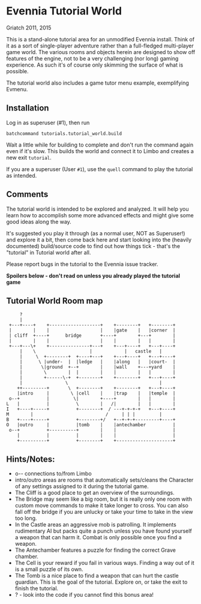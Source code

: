 # Evennia Tutorial World

Griatch 2011, 2015

This is a stand-alone tutorial area for an unmodified Evennia install.
Think of it as a sort of single-player adventure rather than a
full-fledged multi-player game world. The various rooms and objects
herein are designed to show off features of the engine, not to be a
very challenging (nor long) gaming experience. As such it's of course
only skimming the surface of what is possible.

The tutorial world also includes a game tutor menu example, exemplifying
Evmenu.

## Installation

Log in as superuser (#1), then run

    batchcommand tutorials.tutorial_world.build

Wait a little while for building to complete and don't run the command
again even if it's slow. This builds the world and connect it to Limbo
and creates a new exit `tutorial`.

If you are a superuser (User `#1`), use the `quell` command to play
the tutorial as intended.


## Comments

The tutorial world is intended to be explored and analyzed.  It will help you
learn how to accomplish some more advanced effects and might give some good
ideas along the way.

It's suggested you play it through (as a normal user, NOT as Superuser!) and
explore it a bit, then come back here and start looking into the (heavily
documented) build/source code to find out how things tick - that's the
"tutorial" in Tutorial world after all.

Please report bugs in the tutorial to the Evennia issue tracker.






**Spoilers below - don't read on unless you already played the
tutorial game**







## Tutorial World Room map

         ?
         |
     +---+----+    +-------------------+    +--------+   +--------+
     |        |    |                   |    |gate    |   |corner  |
     | cliff  +----+      bridge       +----+        +---+        |
     |        |    |                   |    |        |   |        |
     +---+---\+    +---------------+---+    +---+----+   +---+----+
         |    \                    |            |   castle   |
         |     \  +--------+  +----+---+    +---+----+   +---+----+
         |      \ |under-  |  |ledge   |    |along   |   |court-  |
         |       \|ground  +--+        |    |wall    +---+yard    |
         |        \        |  |        |    |        |   |        |
         |        +------\-+  +--------+    +--------+   +---+----+
         |                \                                  |
        ++---------+       \  +--------+    +--------+   +---+----+
        |intro     |        \ |cell    |    |trap    |   |temple  |
     o--+          |         \|        +----+        |   |        |
    L   |          |          \        |   /|        |   |        |
    I   +----+-----+          +--------+  / ---+-+-+-+   +---+----+
    M        |                           /     | | |         |
    B   +----+-----+          +--------+/   +--+-+-+---------+----+
    O   |outro     |          |tomb    |    |antechamber          |
     o--+          +----------+        |    |                     |
        |          |          |        |    |                     |
        +----------+          +--------+    +---------------------+


## Hints/Notes:

* o-- connections to/from Limbo
* intro/outro areas are rooms that automatically sets/cleans the
  Character of any settings assigned to it during the
  tutorial game.
* The Cliff is a good place to get an overview of the surroundings.
* The Bridge may seem like a big room, but it is really only one room
  with custom move commands to make it take longer to cross. You can
  also fall off the bridge if you are unlucky or take your time to
  take in the view too long.
* In the Castle areas an aggressive mob is patrolling. It implements
  rudimentary AI but packs quite a punch unless you have
  found yourself a weapon that can harm it. Combat is only
  possible once you find a weapon.
* The Antechamber features a puzzle for finding the correct Grave
  chamber.
* The Cell  is your reward if you fail in various ways. Finding a
  way out of it is a small puzzle of its own.
* The Tomb  is a nice place to find a weapon that can hurt the
  castle guardian. This is the goal of the tutorial.
  Explore on, or take the exit to finish the tutorial.
* ?  - look into the code if you cannot find this bonus area!
